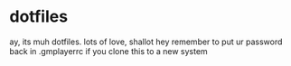 # dotfiles
ay, its muh dotfiles. lots of love, shallot
hey remember to put ur password back in .gmplayerrc if you clone this to a new system
